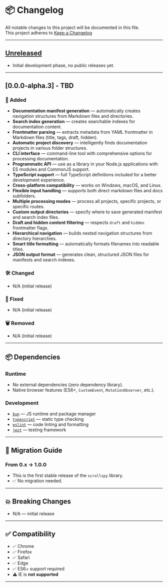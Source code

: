 # 📦 Changelog

All notable changes to this project will be documented in this file.  
This project adheres to [Keep a Changelog](https://keepachangelog.com/en/1.1.0/)

---

## [Unreleased]

- Initial development phase, no public releases yet.

---

## [0.0.0-alpha.3] - TBD

### 🚀 Added

- **Documentation manifest generation** — automatically creates navigation structures from Markdown files and directories.
- **Search index generation** — creates searchable indexes for documentation content.
- **Frontmatter parsing** — extracts metadata from YAML frontmatter in Markdown files (title, tags, draft, hidden).
- **Automatic project discovery** — intelligently finds documentation projects in various folder structures.
- **CLI interface** — command-line tool with comprehensive options for processing documentation.
- **Programmatic API** — use as a library in your Node.js applications with ES modules and CommonJS support.
- **TypeScript support** — full TypeScript definitions included for a better development experience.
- **Cross-platform compatibility** — works on Windows, macOS, and Linux.
- **Flexible input handling** — supports both direct markdown files and docs subfolders.
- **Multiple processing modes** — process all projects, specific projects, or specific routes.
- **Custom output directories** — specify where to save generated manifest and search index files.
- **Draft and hidden content filtering** — respects `draft` and `hidden` frontmatter flags.
- **Hierarchical navigation** — builds nested navigation structures from directory hierarchies.
- **Smart title formatting** — automatically formats filenames into readable titles.
- **JSON output format** — generates clean, structured JSON files for manifests and search indexes.

### 🛠 Changed

- N/A (initial release)

### 🐛 Fixed

- N/A (initial release)

### 🗑️ Removed

- N/A (initial release)

---

## 📦 Dependencies

### Runtime

- No external dependencies (zero dependency library).
- Native browser features (ES6+, `CustomEvent`, `MutationObserver`, etc.).

### Development

- [`bun`](https://bun.sh/) — JS runtime and package manager
- [`typescript`](https://www.typescriptlang.org/) — static type checking
- [`eslint`](https://eslint.org/) — code linting and formatting
- [`jest`](https://jestjs.io/) — testing framework

---

## 🔁 Migration Guide

### From 0.x → 1.0.0

- This is the first stable release of the `scrollspy` library.
- ✅ No migration needed.

---

## 💥 Breaking Changes

- N/A — initial release

---

## ✅ Compatibility

- ✅ Chrome
- ✅ Firefox
- ✅ Safari
- ✅ Edge
- ✅ ES6+ support required
- ⚠️ IE is **not supported**

---

[unreleased]: https://github.com/fsegurai/scrollspy/compare/v1.0.0...HEAD

[1.0.0]: https://github.com/fsegurai/scrollspy/releases/tag/v1.0.0
